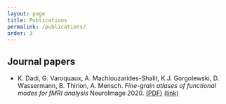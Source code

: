```yaml
---
layout: page
title: Publications
permalink: /publications/
order: 3
---
```


## Journal papers

- K. Dadi, G. Varoquaux, A. Machlouzarides-Shalit, K.J. Gorgolewski, D. Wassermann,
  B. Thirion, A. Mensch. *Fine-grain atlases of functional modes for fMRI analysis*
  NeuroImage 2020.
  [(PDF)](https://hal.inria.fr/hal-02904869/file/revised3.pdf)
  [(link)](https://doi.org/10.1016/j.neuroimage.2020.117126)
